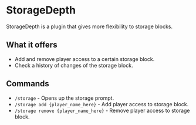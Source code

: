 # StorageDepth
StorageDepth is a plugin that gives more flexibility to storage blocks.

## What it offers
* Add and remove player access to a certain storage block.
* Check a history of changes of the storage block.

## Commands
* `/storage` - Opens up the storage prompt.
* `/storage add {player_name_here}` - Add player access to storage block.
* `/storage remove {player_name_here}` - Remove player access to storage block.
